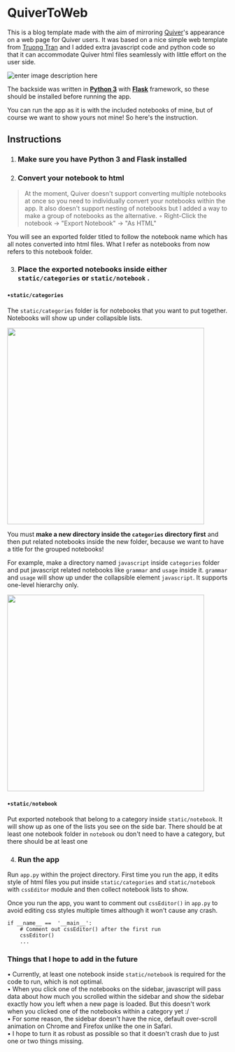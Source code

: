 <h1>QuiverToWeb</h1>


This is a blog template made with the aim of mirroring [Quiver](https://happenapps.com)'s appearance on a web page for Quiver users. It was based on a nice simple web template from [Truong Tran](https://codepen.io/truongtx-ccvn/pen/qLXGKV) and I added extra javascript code and python code so that it can accommodate Quiver html files seamlessly with little effort on the user side.

![enter image description here](https://i.imgur.com/FLkHTu0.gif)

The backside was written in <b>[Python 3](https://www.python.org/downloads/)</b> with <b>[Flask](http://flask.palletsprojects.com/en/1.1.x/installation/#install-flask)</b> framework, so these should be installed before running the app. 

You can run the app as it is with the included notebooks of mine, but of course we want to show yours not mine! So here's the instruction.

<h2>Instructions</h2>
  
1. ### Make sure you have Python 3 and Flask installed  

2. ### Convert your notebook to html  

> At the moment, Quiver doesn't support converting multiple notebooks at once so you need to individually convert your notebooks within the app. It also doesn't support nesting of notebooks but I added a way to make a group of notebooks as the alternative.
◦ Right-Click the notebook → "Export Notebook" → "As HTML" <br /> 

You will see an exported folder titled to follow the notebook name which has all notes converted into html files. What I refer as notebooks from now refers to this notebook folder.
  
3. ### Place the exported notebooks inside either `static/categories` or `static/notebook` .
#### 	•`static/categories`  

The `static/categories` folder is for notebooks that you want to put together. Notebooks will show up under collapsible lists.


<img src="https://i.imgur.com/6qiROvQ.gif" width="450" align="center">


You must <b>make a new directory inside the `categories` directory first</b> and then put related notebooks inside the new folder, because we want to have a title for the grouped notebooks! 

For example, make a directory named `javascript` inside `categories` folder and put javascript related notebooks like `grammar` and `usage` inside it.  `grammar` and `usage` will show up under the collapsible element `javascript`. It supports one-level hierarchy only.


<img src="https://i.imgur.com/3qAb98d.png" width="450" align="center">

#### 	•`static/notebook`
	

Put exported notebook that belong to a category inside `static/notebook`. It will show up as one of the lists you see on the side bar. There should be at least one notebook folder in `notebook` ou don't need to have a category, but there should be at least one 
  
4. ### Run the app  

Run `app.py` within the project directory. First time you run the app, it edits style of html files you put inside `static/categories` and `static/notebook` with `cssEditor` module and then collect notebook lists to show. 

Once you run the app, you want to comment out  `cssEditor()`   in `app.py` to avoid editing css styles multiple times although it won't cause any crash.

```
if __name__ ==  '__main__':
	# Comment out cssEditor() after the first run
	cssEditor()
	...
```

### Things that I hope to add in the future

• Currently, at least one notebook inside `static/notebook` is required for the code to run, which is not optimal. <br />
• When you click one of the notebooks on the sidebar, javascript will pass data about how much you scrolled within the sidebar and show the sidebar exactly how you left when a new page is loaded. But this doesn't work when you clicked one of the notebooks within a category yet :/ <br />
• For some reason, the sidebar doesn't have the nice, default over-scroll animation on Chrome and Firefox unlike the one in Safari.<br />
• I hope to turn it as robust as possible so that it doesn't crash due to just one or two things missing.  <br />
